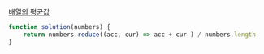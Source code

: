 [배열의 평균값](https://school.programmers.co.kr/learn/courses/30/lessons/120817)

```js
function solution(numbers) {
    return numbers.reduce((acc, cur) => acc + cur ) / numbers.length
}
```